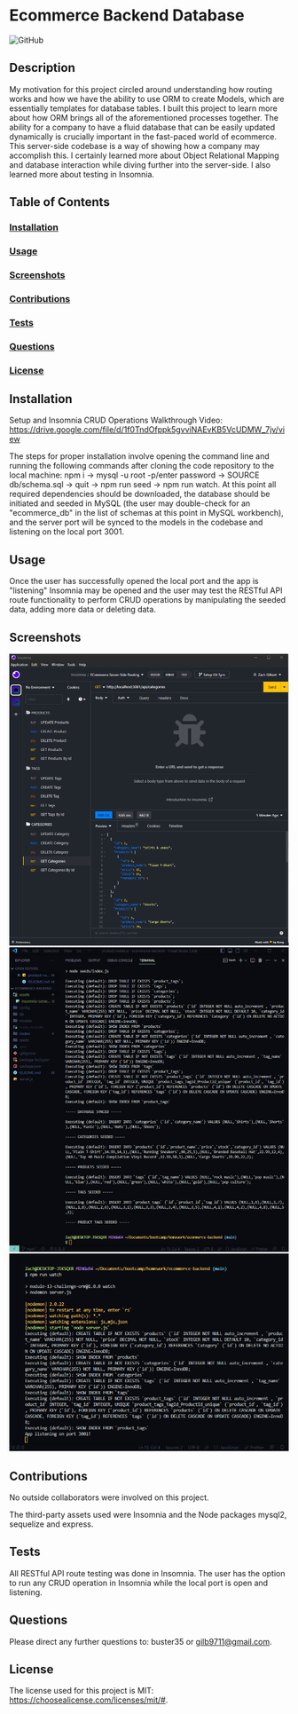 # Ecommerce Backend Database
![GitHub](https://img.shields.io/github/license/buster35/ecommerce-backend)
## Description
My motivation for this project circled around understanding how routing works and how we have the ability to use ORM to create Models, which are essentially templates for database tables.
I built this project to learn more about how ORM brings all of the aforementioned processes together.
The ability for a company to have a fluid database that can be easily updated dynamically is crucially important in the fast-paced world of ecommerce. This server-side codebase is a way of showing how a company may accomplish this.
I certainly learned more about Object Relational Mapping and database interaction while diving further into the server-side. I also learned more about testing in Insomnia.
## Table of Contents
### [Installation](#installation)
### [Usage](#usage)
### [Screenshots](#screenshots)
### [Contributions](#contributions)
### [Tests](#tests)
### [Questions](#questions)
### [License](#license)
## Installation

Setup and Insomnia CRUD Operations Walkthrough Video: https://drive.google.com/file/d/1f0TndOfppk5gvviNAEvKB5VcUDMW_7jv/view

The steps for proper installation involve opening the command line and running the following commands after cloning the code repository to the local machine: npm i -> mysql -u root -p/enter password -> SOURCE db/schema.sql -> quit -> npm run seed -> npm run watch. At this point all required dependencies should be downloaded, the database should be initiated and seeded in MySQL (the user may double-check for an "ecommerce_db" in the list of schemas at this point in MySQL workbench), and the server port will be synced to the models in the codebase and listening on the local port 3001.
## Usage
Once the user has successfully opened the local port and the app is "listening" Insomnia may be opened and the user may test the RESTful API route functionality to perform CRUD operations by manipulating the seeded data, adding more data or deleting data.
## Screenshots
![Insomnia](./assets/insomnia-screengrab.png) ![Database Seeding](./assets/successful-seed-terminal.png) ![Model Sync and Port Listener](./assets/successful-db-sync-&-port-listener.png)
## Contributions
No outside collaborators were involved on this project.

The third-party assets used were Insomnia and the Node packages mysql2, sequelize and express.

## Tests
All RESTful API route testing was done in Insomnia.
The user has the option to run any CRUD operation in Insomnia while the local port is open and listening.
## Questions
Please direct any further questions to: buster35 or gilb9711@gmail.com.
## License
The license used for this project is MIT: https://choosealicense.com/licenses/mit/#.
